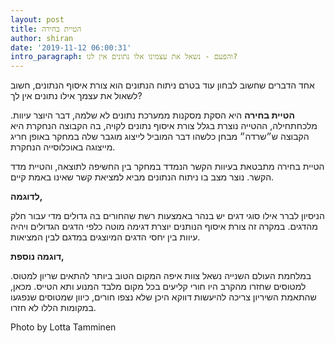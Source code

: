 ```yaml
---
layout: post
title: הטיית בחירה
author: shiran
date: '2019-11-12 06:00:31'
intro_paragraph: והפעם - נשאל את עצמינו אלו נתונים אין לנו?
---
```


אחד הדברים שחשוב לבחון עוד בטרם ניתוח הנתונים הוא צורת איסוף הנתונים, חשוב לשאול את עצמך אילו נתונים אין לך?

**הטיית בחירה** היא הסקת מסקנות ממערכת נתונים לא שלמה, דבר היוצר עיוות. מלכחתחילה, ההטייה נוצרת בגלל צורת איסוף נתונים לקויה, בה הקבוצה הנחקרת היא הקבוצה ש״שרדה״ מבחן כלשהו דבר המוביל לייצוג מוגבר שלה במחקר באופן חריג מייצוגה באוכלוסייה הנחקרת.

הטיית בחירה מתבטאת בעיוות הקשר הנמדד במחקר בין החשיפה לתוצאה, והטיית מדד הקשר. נוצר מצב בו ניתוח הנתונים מביא למציאת קשר שאינו באמת קיים. 

**לדוגמה,**

הניסיון לברר אילו סוגי דגים יש בנהר באמצעות רשת שהחורים בה גדולים מדי עבור חלק מהדגים. במקרה זה צורת איסוף הנותנים יוצרת דגימה מוטה כלפי הדגים הגדולים ויהיה עיוות בין יחסי הדגים המיוצגים במדגם לבין המציאות.

**דוגמה נוספת,**

במלחמת העולם השנייה נשאל צוות איפה המקום הטוב ביותר להתאים שריון למטוס. למטוסים שחזרו מהקרב היו חורי קליעים בכל מקום מלבד המנוע ותא הטייס. מכאן, שהתאמת השיריון צריכה להיעשות דווקא היכן שלא נצפו חורים, כיוון שמטוסים שנפגעו במקומות הללו לא חזרו.






Photo by Lotta Tamminen
